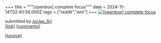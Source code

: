 +++
title = """[openbox] complete focus"""
date = 2024-11-14T02:40:56.000Z
tags = ["reddit","wm"]
+++
[![[openbox] complete focus](https://b.thumbs.redditmedia.com/HYRap8VuV2o7x7N0bRqsaX-utnIuzcmz1Q7Gdnm6O6c.jpg "[openbox] complete focus")](https://www.reddit.com/r/unixporn/comments/1gquss8/openbox_complete_focus/)

submitted by [/u/Jas\_Sri](https://www.reddit.com/user/Jas_Sri)  
[\[link\]](https://www.reddit.com/gallery/1gquss8) [\[comments\]](https://www.reddit.com/r/unixporn/comments/1gquss8/openbox_complete_focus/)

[[source]](https://www.reddit.com/r/unixporn/comments/1gquss8/openbox_complete_focus/)

